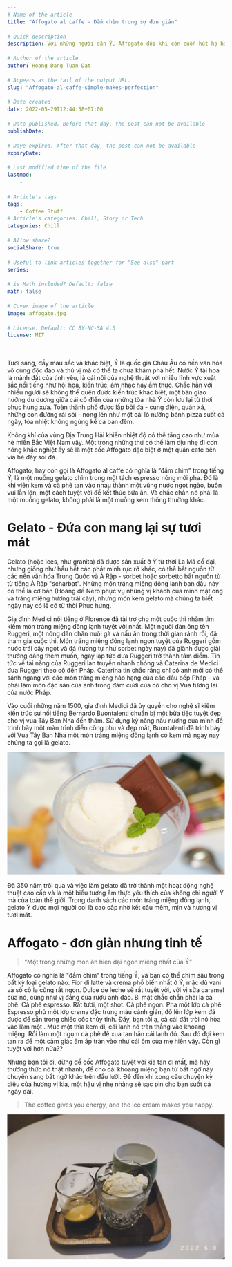 ```yaml
---
# Name of the article
title: "Affogato al caffe - Đắm chìm trong sự đơn giản"

# Quick description
description: Với những người dân Ý, Affogato đôi khi còn cuốn hút họ hơn là Espresso hay Cappucchino...

# Author of the article
author: Hoang Dang Tuan Dat

# Appears as the tail of the output URL.
slug: "Affogato-al-caffe-simple-makes-perfection"

# Date created
date: 2022-05-29T12:44:58+07:00

# Date published. Before that day, the post can not be available
publishDate: 

# Daye expired. After that day, the post can not be available
expiryDate:

# Last modified time of the file
lastmod: 
    - 
    
# Article's tags
tags: 
    - Coffee Stuff
# Article's categories: Chill, Story or Tech
categories: Chill 

# Allow share?
socialShare: true

# Useful to link articles together for "See also" part
series: 

# is Math included? Default: false
math: false

# Cover image of the article
image: affogato.jpg

# License. Default: CC BY-NC-SA 4.0
license: MIT

---
```


Tươi sáng, đầy màu sắc và khác biệt, Ý là quốc gia Châu Âu có nền văn hóa vô cùng độc đáo và thú vị mà có thể ta chưa khám phá hết. Nước Ý tài hoa là mảnh đất của tình yêu, là cái nôi của nghệ thuật với nhiều lĩnh vực xuất sắc nổi tiếng như hội họa, kiến trúc, âm nhạc hay ẩm thực. Chắc hẳn với nhiều người sẽ không thể quên được kiến trúc khác biệt, một bản giao hưởng du dương giữa cái cổ điển của những tòa nhà Ý còn lưu lại từ thời phục hưng xưa. Toàn thành phố được lấp bởi đá - cung điện, quán xá, những con đường rải sỏi - nóng lên như một cái lò nướng bánh pizza suốt cả ngày, tỏa nhiệt không ngừng kể cả ban đêm.

Không khí của vùng Địa Trung Hải khiến nhiệt độ có thể tăng cao như mùa hè miền Bắc Việt Nam vậy. Một trong những thứ có thể làm dịu nhẹ đi cơn nóng khắc nghiệt ấy sẽ là một cốc Affogato đặc biệt ở một quán cafe bên vỉa hè đầy sỏi đá. 

Affogato, hay còn gọi là Affogato al caffe có nghĩa là “đắm chìm” trong tiếng Ý, là một muỗng gelato chìm trong một tách espresso nóng mới pha. Đó là khi viên kem và cà phê tan vào nhau thành một vũng nước ngọt ngào, buồn vui lẫn lộn, một cách tuyệt vời để kết thúc bữa ăn. Và chắc chắn nó phải là một muỗng gelato, không phải là một muỗng kem thông thường khác. 

# Gelato - Đứa con mang lại sự tươi mát

Gelato (hoặc ices, như granita) đã được sản xuất ở Ý từ thời La Mã cổ đại, nhưng giống như hầu hết các phát minh rực rỡ khác, có thể bắt nguồn từ các nền văn hóa Trung Quốc và Ả Rập - sorbet hoặc sorbetto bắt nguồn từ từ tiếng Ả Rập "scharbat". Những món tráng miệng đông lạnh ban đầu này có thể là cơ bản (Hoàng đế Nero phục vụ những vị khách của mình mật ong và tráng miệng hương trái cây), nhưng món kem gelato mà chúng ta biết ngày nay có lẽ có từ thời Phục hưng.

Gia đình Medici nổi tiếng ở Florence đã tài trợ cho một cuộc thi nhằm tìm kiếm món tráng miệng đông lạnh tuyệt vời nhất. Một người đàn ông tên Ruggeri, một nông dân chăn nuôi gà và nấu ăn trong thời gian rảnh rỗi, đã tham gia cuộc thi. Món tráng miệng đông lạnh ngon tuyệt của Ruggeri gồm nước trái cây ngọt và đá (tương tự như sorbet ngày nay) đã giành được giải thưởng đáng thèm muốn, ngay lập tức đưa Ruggeri trở thành tâm điểm. Tin tức về tài năng của Ruggeri lan truyền nhanh chóng và Caterina de Medici đưa Ruggeri theo cô đến Pháp. Caterina tin chắc rằng chỉ có anh mới có thể sánh ngang với các món tráng miệng hảo hạng của các đầu bếp Pháp - và phải làm món đặc sản của anh trong đám cưới của cô cho vị Vua tương lai của nước Pháp.

Vào cuối những năm 1500, gia đình Medici đã ủy quyền cho nghệ sĩ kiêm kiến trúc sư nổi tiếng Bernardo Buontalenti chuẩn bị một bữa tiệc tuyệt đẹp cho vị vua Tây Ban Nha đến thăm. Sử dụng kỹ năng nấu nướng của mình để trình bày một màn trình diễn công phu và đẹp mắt, Buontalenti đã trình bày với Vua Tây Ban Nha một món tráng miệng đông lạnh có kem mà ngày nay chúng ta gọi là gelato. 

![](gelato.jpg)

Đã 350 năm trôi qua và việc làm gelato đã trở thành một hoạt động nghệ thuật cao cấp và là một biểu tượng ẩm thực yêu thích của không chỉ người Ý mà của toàn thế giới. Trong danh sách các món tráng miệng đông lạnh, gelato Ý được mọi người coi là cao cấp nhờ kết cấu mềm, mịn và hương vị tươi mát. 

# Affogato - đơn giản nhưng tinh tế

> “Một trong những món ăn hiện đại ngon miệng nhất của Ý”

Affogato có nghĩa là "đắm chìm" trong tiếng Ý, và bạn có thể chìm sâu trong bất kỳ loại gelato nào. Fior di latte và crema phổ biến nhất ở Ý, mặc dù vani và sô cô la cũng rất ngon. Dulce de leche sẽ rất tuyệt vời, với vị sữa caramel của nó, cũng như vị đắng của rượu anh đào. Bí mật chắc chắn phải là cà phê. Cà phê espresso. Rất tươi, một shot. Cà phê ngon. Pha một lớp cà phê Espresso phủ một lớp crema đặc trưng màu cánh gián, đổ lên lớp kem đã được để sẵn trong chiếc cốc thủy tinh. Đấy, bạn tôi ạ, cả cái đất trời nó hòa vào làm một . Múc một thìa kem đi, cái lạnh nó tràn thẳng vào khoang miệng. Rồi làm một ngụm cà phê để xua tan hẳn cái lạnh đó. Sau đó đợi kem tan ra để một cảm giác ấm áp tràn vào như cái ôm của mẹ hiền vậy. Còn gì tuyệt vời hơn nữa??

Nhưng bạn tôi ơi, đừng để cốc Affogato tuyệt vời kia tan đi mất, mà hãy thưởng thức nó thật nhanh, để cho cái khoang miệng bạn từ bất ngờ này chuyển sang bất ngờ khác trên đầu lưỡi. Để đến khi xong câu chuyện kỳ diệu của hương vị kia, một hậu vị nhẹ nhàng sẽ sạc pin cho bạn suốt cả ngày dài. 

> The coffee gives you energy, and the ice cream makes you happy.

![](0906affogato.jpg)



